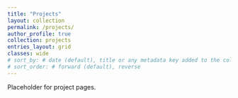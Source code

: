 ```yaml
---
title: "Projects"
layout: collection
permalink: /projects/
author_profile: true
collection: projects
entries_layout: grid
classes: wide
# sort_by: # date (default), title or any metadata key added to the collection's documents
# sort_order: # forward (default), reverse
---
```

Placeholder for project pages. 
  
<!-- {% for post in site.projects %}
  {% include archive-single.html %}
{% endfor %} -->




<!-- plans to include:
- <del> interactive conways game of life </del>
- some digital signal and image processing projects recoded in python based on my work in ELEC 421.
- the game 2048 ebedded in the page, (iv seen it done before).
- a webscraper at some point would be cool.
- Some ML projects
  - 404 final project possibly redone a bit
  - some pipelining examples
  - image classifier
  - NN from scratch(?)
  - stock predictor maybe -->

